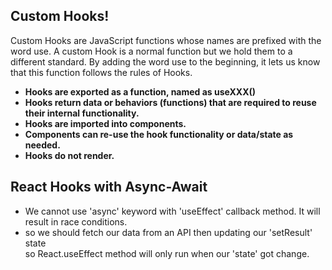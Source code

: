 
## Custom Hooks!
Custom Hooks are JavaScript functions whose names are prefixed with the word use. A custom Hook is a normal function but we hold them to a different standard. By adding the word use to the beginning, it lets us know that this function follows the rules of Hooks.


- **Hooks are exported as a function, named as useXXX()**
- **Hooks return data or behaviors (functions) that are required to reuse their internal functionality.**
- **Hooks are imported into components.**
- **Components can re-use the hook functionality or data/state as needed.**
- **Hooks do not render.**

## React Hooks with Async-Await  
- We cannot use 'async' keyword with 'useEffect' callback method. It will result in race conditions.  
- so we should fetch our data from an API then updating our 'setResult' state  
    so React.useEffect method will only run when our 'state' got change.  
    
